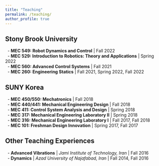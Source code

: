 ```yaml
---
title: "Teaching"
permalink: /teaching/
author_profile: true
---
```


## Stony Brook University
&nbsp; \- **MEC 549: Robot Dynamics and Control** \| Fall 2022 \
&nbsp; \- **MEC 529: Introduction to Robotics: Theory and Applications** \| Spring 2022 \
&nbsp; \- **MEC 560: Advanced Control Systems** \| Fall 2021 \
&nbsp; \- **MEC 260: Engineering Statics** \| Fall 2021, Spring 2022, Fall 2022


## SUNY Korea
&nbsp; \- **MEC 450/550: Mechatronics** \| Fall 2018 \
&nbsp; \- **MEC 440/441: Mechanical Engineering Design** \| Fall 2018 \
&nbsp; \- **MEC 411: Control System Analysis and Design** \| Spring 2018 \
&nbsp; \- **MEC 317: Mechanical Engineering Laboratory II** \| Spring 2018 \
&nbsp; \- **MEC 316: Mechanical Engineering Laboratory I** \| Fall 2017, Fall 2018 \
&nbsp; \- **MEC 101: Freshman Design Innovation** \| Spring 2017, Fall 2017


## Other Teaching Experiences
&nbsp; \- **Advanced Vibrations** \| *Jami Institute of Technology, Iran* \| Fall 2016 \
&nbsp; \- **Dynamics** \| *Azad University of Najafabad, Iran* \| Fall 2014, Fall 2016
